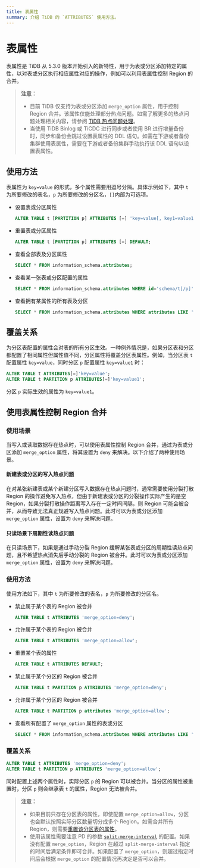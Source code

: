 ```yaml
---
title: 表属性
summary: 介绍 TiDB 的 `ATTRIBUTES` 使用方法。
---
```


# 表属性

表属性是 TiDB 从 5.3.0 版本开始引入的新特性，用于为表或分区添加特定的属性，以对表或分区执行相应属性对应的操作，例如可以利用表属性控制 Region 的合并。

> **注意：**
>
> - 目前 TiDB 仅支持为表或分区添加 `merge_option` 属性，用于控制 Region 合并。该属性仅能处理部分热点问题。如需了解更多的热点问题处理相关内容，请参阅 [TiDB 热点问题处理](/troubleshoot-hot-spot-issues.md)。
> - 当使用 TiDB Binlog 或 TiCDC 进行同步或者使用 BR 进行增量备份时，同步和备份会跳过设置表属性的 DDL 语句。如需在下游或者备份集群使用表属性，需要在下游或者备份集群手动执行该 DDL 语句以设置表属性。

## 使用方法

表属性为 `key=value` 的形式，多个属性需要用逗号分隔。具体示例如下，其中 `t` 为所要修改的表名，`p` 为所要修改的分区名，`[]`内部为可选项。

+ 设置表或分区属性

    ```sql
    ALTER TABLE t [PARTITION p] ATTRIBUTES [=] 'key=value[, key1=value1...]';
    ```

+ 重置表或分区属性

    ```sql
    ALTER TABLE t [PARTITION p] ATTRIBUTES [=] DEFAULT;
    ```

+ 查看全部表及分区属性

    ```sql
    SELECT * FROM information_schema.attributes;
    ```

+ 查看某一张表或分区配置的属性

    ```sql
    SELECT * FROM information_schema.attributes WHERE id='schema/t[/p]';
    ```

+ 查看拥有某属性的所有表及分区

    ```sql
    SELECT * FROM information_schema.attributes WHERE attributes LIKE '%key%';
    ```

## 覆盖关系

为分区表配置的属性会对表的所有分区生效。一种例外情况是，如果分区表和分区都配置了相同属性但属性值不同，分区属性将覆盖分区表属性。例如，当分区表 `t` 配置属性 `key=value`，同时分区 `p` 配置属性 `key=value1` 时：

```sql
ALTER TABLE t ATTRIBUTES[=]'key=value';
ALTER TABLE t PARTITION p ATTRIBUTES[=]'key=value1';
```

分区 `p` 实际生效的属性为 `key=value1`。

## 使用表属性控制 Region 合并

### 使用场景

当写入或读取数据存在热点时，可以使用表属性控制 Region 合并，通过为表或分区添加 `merge_option` 属性，将其设置为 `deny` 来解决。以下介绍了两种使用场景。

#### 新建表或分区的写入热点问题

在对某张新建表或某个新建分区写入数据存在热点问题时，通常需要使用分裂打散 Region 的操作避免写入热点，但由于新建表或分区的分裂操作实际产生的是空 Region，如果分裂打散操作距离写入存在一定时间间隔，则 Region 可能会被合并，从而导致无法真正规避写入热点问题。此时可以为表或分区添加 `merge_option` 属性，设置为 `deny` 来解决问题。

#### 只读场景下周期性读热点问题

在只读场景下，如果是通过手动分裂 Region 缓解某张表或分区的周期性读热点问题，且不希望热点消失后手动分裂的 Region 被合并。此时可以为表或分区添加 `merge_option` 属性，设置为 `deny` 来解决问题。

### 使用方法

使用方法如下，其中 `t` 为所要修改的表名，`p` 为所要修改的分区名。

+ 禁止属于某个表的 Region 被合并

    ```sql
    ALTER TABLE t ATTRIBUTES 'merge_option=deny';
    ```

+ 允许属于某个表的 Region 被合并

    ```sql
    ALTER TABLE t ATTRIBUTES 'merge_option=allow';
    ```

+ 重置某个表的属性

    ```sql
    ALTER TABLE t ATTRIBUTES DEFAULT;
    ```

+ 禁止属于某个分区的 Region 被合并

    ```sql
    ALTER TABLE t PARTITION p ATTRIBUTES 'merge_option=deny';
    ```

+ 允许属于某个分区的 Region 被合并

    ```sql
    ALTER TABLE t PARTITION p attributes 'merge_option=allow';
    ```

+ 查看所有配置了 `merge_option` 属性的表或分区

    ```sql
    SELECT * FROM information_schema.attributes WHERE attributes LIKE '%merge_option%';
    ```

### 覆盖关系

```sql
ALTER TABLE t ATTRIBUTES 'merge_option=deny';
ALTER TABLE t PARTITION p ATTRIBUTES 'merge_option=allow';
```

同时配置上述两个属性时，实际分区 `p` 的 Region 可以被合并。当分区的属性被重置时，分区 `p` 则会继承表 `t` 的属性，Region 无法被合并。

> **注意：**
>
> - 如果目前只存在分区表的属性，即使配置 `merge_option=allow`，分区也会默认按照实际分区数量切分成多个 Region。如需合并所有 Region，则需要[重置该分区表的属性](#使用方法)。
> - 使用该属性需要注意 PD 的参数 [`split-merge-interval`](/pd-configuration-file.md#split-merge-interval) 的配置。如果没有配置 `merge_option`，Region 在超过 `split-merge-interval` 指定的时间后满足条件即可合并。如果配置了 `merge_option`，则超过指定时间后会根据 `merge_option` 的配置情况再决定是否可以合并。
